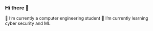 ### Hi there 👋

🔭 I’m currently a computer engineering student
🌱 I’m currently learning cyber security and ML
